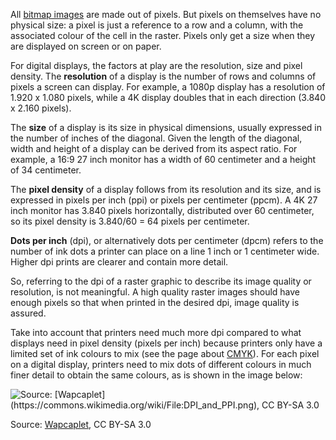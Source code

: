 All <span class="internal-link">[bitmap images](bitmap-images)</span> are made out of pixels. But pixels on themselves have no physical size: a pixel is just a reference to a row and a column, with the associated colour of the cell in the raster. Pixels only get a size when they are displayed on screen or on paper.

For digital displays, the factors at play are the resolution, size and pixel density. The **resolution** of a display is the number of rows and columns of pixels a screen can display. For example, a 1080p display has a resolution of 1.920 x 1.080 pixels, while a 4K display doubles that in each direction (3.840 x 2.160 pixels).

The **size** of a display is its size in physical dimensions, usually expressed in the number of inches of the diagonal. Given the length of the diagonal, width and height of a display can be derived from its aspect ratio. For example, a 16:9 27 inch monitor has a width of 60 centimeter and a height of 34 centimeter.

The **pixel density** of a display follows from its resolution and its size, and is expressed in pixels per inch (ppi) or pixels per centimeter (ppcm). A 4K 27 inch monitor has 3.840 pixels horizontally, distributed over 60 centimeter, so its pixel density is 3.840/60 = 64 pixels per centimeter. 

**Dots per inch** (dpi), or alternatively dots per centimeter (dpcm) refers to the number of ink dots a printer can place on a line 1 inch or 1 centimeter wide. Higher dpi prints are clearer and contain more detail.

So, referring to the dpi of a raster graphic to describe its image quality or resolution, is not meaningful. A high quality raster images should have enough pixels so that when printed in the desired dpi, image quality is assured.

Take into account that printers need much more dpi compared to what displays need in pixel density (pixels per inch) because printers only have a limited set of ink colours to mix (see the page about <span class='internal-link'>[CMYK](describing-colours-cmyk)</span>). For each pixel on a digital display, printers need to mix dots of different colours in much finer detail to obtain the same colours, as is shown in the image below:

<p class='center'>
<img src='File%20formats,%20dimensions%20and%20units%20d1757276a4214716bd793dd0f19ac95c/DPI_and_PPI.png' alt='Source: [Wapcaplet](https://commons.wikimedia.org/wiki/File:DPI_and_PPI.png), CC BY-SA 3.0' class='max-600' />
</p>

Source: [Wapcaplet](https://commons.wikimedia.org/wiki/File:DPI_and_PPI.png), CC BY-SA 3.0